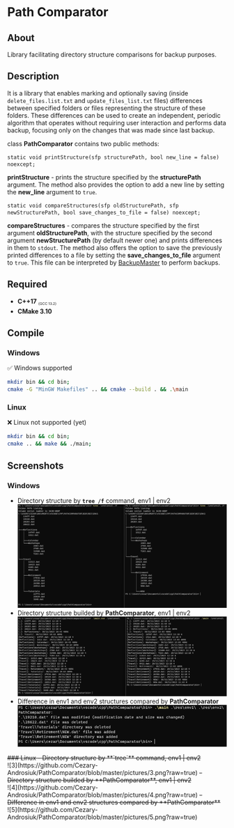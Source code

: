 
# Path Comparator

## About

Library facilitating directory structure comparisons for backup purposes.


## Description

It is a library that enables marking and optionally saving (inside `delete_files.list.txt` and `update_files_list.txt` files) differences between specified folders or files representing the structure of these folders. These differences can be used to create an independent, periodic algorithm that operates without requiring user interaction and performs data backup, focusing only on the changes that was made since last backup.

class **PathComparator** contains two public methods:

    static void printStructure(sfp structurePath, bool new_line = false) noexcept;
**printStructure** - prints the structure specified by the **structurePath** argument. The method also provides the option to add a new line by setting the **new_line** argument to ```true```.

    static void compareStructures(sfp oldStructurePath, sfp newStructurePath, bool save_changes_to_file = false) noexcept;
**compareStructures** - compares the structure specified by the first argument **oldStructurePath**, with the structure specified by the second argument **newStructurePath** (by default newer one) and prints differences in them to ```stdout```. The method also offers the option to save the previously printed differences to a file by setting the **save_changes_to_file** argument to ```true```. This file can be interpreted by [BackupMaster](https://github.com/Cezary-Androsiuk/BackupMaster) to perform backups. 



## Required
- **C++17** <sub><sub><sup> (GCC 13.2) </sup></sub></sub>
- **CMake 3.10**


## Compile

### Windows 
:white_check_mark: Windows supported
```bash
mkdir bin && cd bin;
cmake -G "MinGW Makefiles" .. && cmake --build . && .\main
```

### Linux
:x: Linux not supported (yet)
```bash
mkdir bin && cd bin;
cmake .. && make && ./main;
```



## Screenshots
### Windows
- Directory structure by **`tree /f`** command, env1 | env2 <br/>
![0](https://github.com/Cezary-Androsiuk/PathComparator/blob/master/pictures/0.png?raw=true)
- Directory structure builded by **PathComparator**, env1 | env2 <br/>
![1](https://github.com/Cezary-Androsiuk/PathComparator/blob/master/pictures/1.png?raw=true)
- Difference in env1 and env2 structures compared by **PathComparator** <br/>
![2](https://github.com/Cezary-Androsiuk/PathComparator/blob/master/pictures/2.png?raw=true)


<strike>
### Linux
- Directory structure by **`tree`** command, env1 | env2 <br/>
</strike>
![3](https://github.com/Cezary-Androsiuk/PathComparator/blob/master/pictures/3.png?raw=true)
<strike>
- Directory structure builded by **PathComparator**, env1 | env2 <br/>
</strike>
![4](https://github.com/Cezary-Androsiuk/PathComparator/blob/master/pictures/4.png?raw=true)
<strike>
- Difference in env1 and env2 structures compared by **PathComparator** <br/>
</strike>
![5](https://github.com/Cezary-Androsiuk/PathComparator/blob/master/pictures/5.png?raw=true)